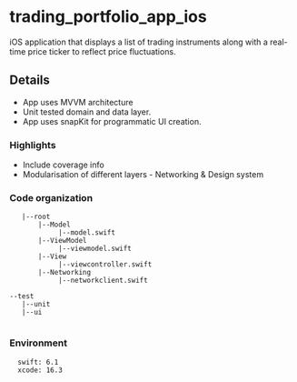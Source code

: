 # trading_portfolio_app_ios
iOS application that displays a list of trading instruments along with a real-time price ticker to reflect price fluctuations.


## Details

- App uses MVVM architecture 
- Unit tested domain and data layer.
- App uses snapKit for programmatic UI creation.

### Highlights

- Include coverage info
- Modularisation of different layers - Networking & Design system


### Code organization

```
   |--root
       |--Model
       		|--model.swift
       |--ViewModel
            |--viewmodel.swift
       |--View
       		|--viewcontroller.swift
       |--Networking
       		|--networkclient.swift
				
--test
   |--unit
   |--ui
        
```

### Environment

```
  swift: 6.1
  xcode: 16.3
```
